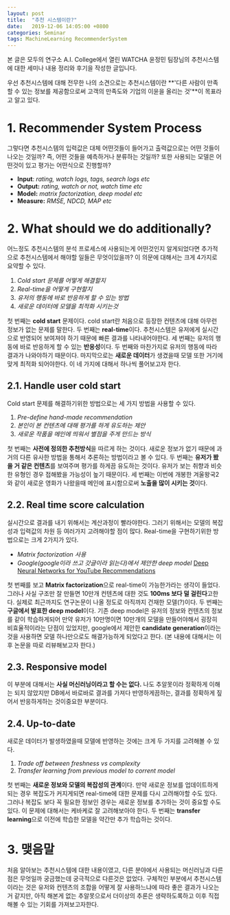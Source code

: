 ```yaml
---
layout: post
title:  "추천 시스템이란?"
date:   2019-12-06 14:05:00 +0800
categories: Seminar
tags: MachineLearning RecommenderSystem
---
```


본 글은 모두의 연구소 A.I. College에서 열린 WATCHA 윤정민 팀장님의 추천시스템에 대한 세미나 내용 정리와 후기을 작성한 글입니다.

우선 추천시스템에 대해 전무한 나의 소견으로는 추천시스템이란 **'다른 사람이 만족할 수 있는 정보를 제공함으로써 고객의 만족도와 기업의 이윤을 올리는 것'**이 목표라고 알고 있다.

# 1. Recommender System Process

그렇다면 추천시스템의 입력값은 대체 어떤것들이 들어가고 출력값으로는 어떤 것들이 나오는 것일까? 즉, 어떤 것들을 예측하거나 분류하는 것일까? 또한 사용되는 모델은 어떤것이 있고 평가는 어떤식으로 진행할까?

- **Input**: *rating, watch logs, tags, search logs etc*
- **Output:** *rating, watch or not, watch time etc*
- **Model:** *matrix factorization, deep model etc*
- **Measure:** *RMSE, NDCD, MAP etc*

# 2. What should we do additionally?

어느정도 추천시스템의 분석 프로세스에 사용되는게 어떤것인지 알게되었다면 추가적으로 추천시스템에서 해야할 일들은 무엇이있을까? 이 의문에 대해서는 크게 4가지로 요약할 수 있다. 

1. *Cold start 문제를 어떻게 해결할지*
2. *Real-time을 어떻게 구현할지*
3. *유저의 행동에 바로 반응하게 할 수 있는 방법*
4. *새로운 데이터에 모델을 최적화 시키는것*

첫 번째는 **cold start** 문제이다. cold start란 처음으로 등장한 컨텐츠에 대해 아무런 정보가 없는 문제를 말한다. 두 번째는 **real-time**이다. 추천시스템은 유저에게 실시간으로 반영되어 보여져야 하기 때문에 빠른 결과를 나타내어야한다. 세 번째는 유저의 행동에 바로 반응하게 할 수 있는 **반응성**이다. 두 번째와 마찬가지로 유저의 행동에 따라 결과가 나와야하기 때문이다. 마지막으로는 **새로운 데이터**가 생겼을때 모델 또한 거기에 맞게 최적화 되어야한다. 이 네 가지에 대해서 하나씩 풀어보고자 한다.

## 2.1. Handle user cold start

Cold start 문제를 해결하기위한 방법으로는 세 가지 방법을 사용할 수 있다. 

1. *Pre-define hand-made recommendation*
2. *본인이 본 컨텐츠에 대해 평가를 하게 유도하는 제안*
3. *새로운 작품을 메인에 띄워서 별점을 주게 만드는 방식*

첫 번째는 **사전에 정의한 추천방식**을 따르게 하는 것이다. 새로운 정보가 없기 때문에 과거의 다른 유사한 방법을 통해서 추론하는 방법이라고 볼 수 있다. 두 번째는 **유저가 봤을 거 같은 컨텐츠**를 보여주며 평가를 하게끔 유도하는 것이다. 유저가 보는 취향과 비슷한 유형인 경우 접해봤을 가능성이 높기 때문이다. 세 번째는 이번에 개봉한 겨울왕국2와 같이 새로운 영화가 나왔을때 메인에 표시함으로써 **노출을 많이 시키는 것**이다. 

## 2.2. Real time score calculation

실시간으로 결과를 내기 위해서는 계산과정이 빨라야한다. 그러기 위해서는 모델의 복잡성과 입력값의 차원 등 여러가지 고려해야할 점이 많다. Real-time을 구현하기위한 방법으로는 크게 2가지가 있다. 

- *Matrix factorization 사용*
- *Google(google이라 쓰고 갓글이라 읽는다)에서 제안한 deep model*
[Deep Neural Networks for YouTube Recommendations](https://static.googleusercontent.com/media/research.google.com/ko//pubs/archive/45530.pdf)

첫 번째를 보고 **Matrix factorization**으로 real-time이 가능한가라는 생각이 들었다. 그러나 사실 구조만 잘 만들면 10만개 컨텐츠에 대한 것도 **100ms 보다 덜 걸린다**고한다. 실제로 최근까지도 연구논문이 나올 정도로 아직까지 건재한 모델(?)이다. 두 번째는 **구글에서 발표한 deep model**이다. 기존 deep model은 유저의 정보와 컨텐츠의 정보를 같이 학습하게되어 만약 유저가 10만명이면 10만개의 모델을 만들어야해서 굉장히 비효율적이라는 단점이 있었지만, google에서 제안한 **candidate generation**이라는 것을 사용하면 모델 하나만으로도 해결가능하게 되었다고 한다. (본 내용에 대해서는 이후 논문을 따로 리뷰해보고자 한다.)

## 2.3. Responsive model

이 부분에 대해서는 **사실 머신러닝이라고 할 수는 없다.** 나도 추알못이라 정확하게 이해는 되지 않았지만 DB에서 바로바로 결과를 가져다 반영하게끔하는, 결과를 정확하게 짚어서 반응하게하는 것이중요한 부분이다. 

## 2.4. Up-to-date

새로운 데이터가 발생하였을때 모델에 반영하는 것에는 크게 두 가지를 고려해볼 수 있다.

1. *Trade off between freshness vs complexity*
2. *Transfer learning from previous model to corrent model* 

첫 번째는 **새로운 정보와 모델의 복잡성의 관계**이다. 만약 새로운 정보를 업데이트하게 되는 경우 복잡도가 커지게되면 real-time에 대한 문제를 다시 고려해야할 수도 있다. 그러나 복잡도 보다 꼭 필요한 정보인 경우는 새로운 정보를 추가하는 것이 중요할 수도 있다. 이 문제에 대해서는 케바케로 잘 고려해보아야 한다. 두 번째는 **transfer learning**으로 이전에 학습한 모델을 약간만 추가 학습하는 것이다. 

# 3. 맺음말

처음 알아보는 추천시스템에 대한 내용이였고, 다른 분야에서 사용되는 머신러닝과 다른점은 무엇일까 궁금했는데 궁극적으로 다른것은 없었다. 구체적인 부분에서 추천시스템이라는 것은 유저와 컨텐츠의 조합을 어떻게 잘 사용하느냐에 따라 좋은 결과가 나오는 거 같지만, 아직 해본게 없는 추알못으로서 더이상의 추론은 생략하도록하고 이후 직접 해볼 수 있는 기회를 가져보고자한다.
